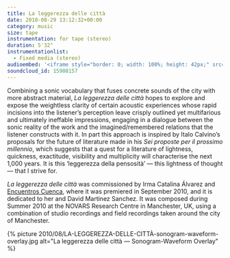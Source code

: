 ```yaml
---
title: La leggerezza delle città
date: 2010-08-29 13:12:32+00:00
category: music
size: tape
instrumentation: for tape (stereo)
duration: 5'32"
instrumentationlist:
  - Fixed media (stereo)
audioembed: '<iframe style="border: 0; width: 100%; height: 42px;" src="http://bandcamp.com/EmbeddedPlayer/track=2573076665/size=small/bgcol=ffffff/linkcol=0687f5/transparent=true/" seamless><a href="http://hear.chrisswithinbank.net/track/la-leggerezza-delle-citt">La leggerezza delle città by Chris Swithinbank</a></iframe>'
soundcloud_id: 15908157
---
```


Combining a sonic vocabulary that fuses concrete sounds of the city with more abstract material, _La leggerezza delle città_ hopes to explore and expose the weightless clarity of certain acoustic experiences whose rapid incisions into the listener’s perception leave crisply outlined yet multifarious and ultimately ineffable impressions, engaging in a dialogue between the sonic reality of the work and the imagined/remembered relations that the listener constructs with it. In part this approach is inspired by Italo Calvino’s proposals for the future of literature made in his _Sei proposte per il prossimo millennio_, which suggests that a quest for a literature of lightness, quickness, exactitude, visibility and multiplicity will characterise the next 1,000 years. It is this ‘leggerezza della pensosità’ — this lightness of thought — that I strive for.

_La leggerezza delle città_ was commissioned by Irma Catalina Álvarez and [Encuentros Cuenca](http://www.encuentroscuenca.com/), where it was premiered in September 2010, and it is dedicated to her and David Martinez Sanchez. It was composed during Summer 2010 at the NOVARS Research Centre in Manchester, UK, using a com­bin­a­tion of studio re­cord­ings and field re­cord­ings taken around the city of Manchester.

{% picture 2010/08/LA-LEGGEREZZA-DELLE-CITTÀ-sonogram-waveform-overlay.jpg alt="La leggerezza delle città — Sonogram-Waveform Overlay" %}
